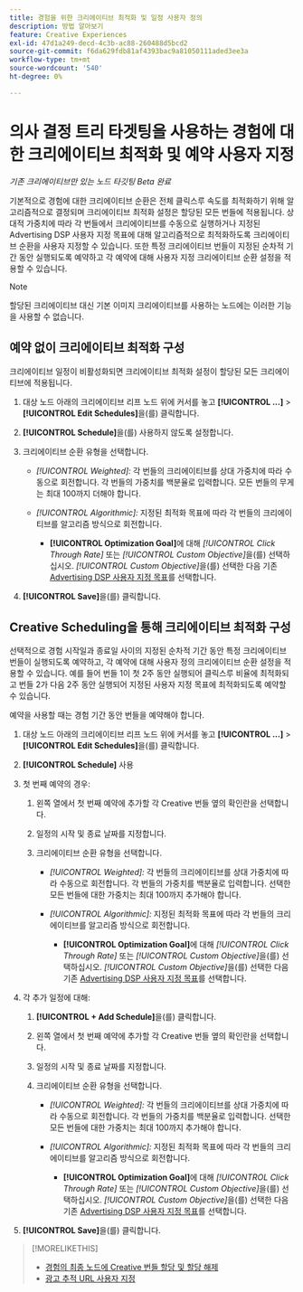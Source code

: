 ```yaml
---
title: 경험을 위한 크리에이티브 최적화 및 일정 사용자 정의
description: 방법 알아보기
feature: Creative Experiences
exl-id: 47d1a249-decd-4c3b-ac88-260488d5bcd2
source-git-commit: f6da629fdb81af4393bac9a81050111aded3ee3a
workflow-type: tm+mt
source-wordcount: '540'
ht-degree: 0%

---
```


# 의사 결정 트리 타겟팅을 사용하는 경험에 대한 크리에이티브 최적화 및 예약 사용자 지정

*기존 크리에이티브만 있는 노드 타깃팅*
*Beta 완료*

기본적으로 경험에 대한 크리에이티브 순환은 전체 클릭스루 속도를 최적화하기 위해 알고리즘적으로 결정되며 크리에이티브 최적화 설정은 할당된 모든 번들에 적용됩니다. 상대적 가중치에 따라 각 번들에서 크리에이티브를 수동으로 실행하거나 지정된 Advertising DSP 사용자 지정 목표에 대해 알고리즘적으로 최적화하도록 크리에이티브 순환을 사용자 지정할 수 있습니다. <!-- verify --> 또한 특정 크리에이티브 번들이 지정된 순차적 기간 동안 실행되도록 예약하고 각 예약에 대해 사용자 지정 크리에이티브 순환 설정을 적용할 수 있습니다.

>[!NOTE]
>
>할당된 크리에이티브 대신 기본 이미지 크리에이티브를 사용하는 노드에는 이러한 기능을 사용할 수 없습니다.

## 예약 없이 크리에이티브 최적화 구성

크리에이티브 일정이 비활성화되면 크리에이티브 최적화 설정이 할당된 모든 크리에이티브에 적용됩니다.

1. 대상 노드 아래의 크리에이티브 리프 노드 위에 커서를 놓고 **[!UICONTROL ...]** > **[!UICONTROL Edit Schedules]**&#x200B;을(를) 클릭합니다.

1. **[!UICONTROL Schedule]**&#x200B;을(를) 사용하지 않도록 설정합니다.

1. 크리에이티브 순환 유형을 선택합니다.

   * *[!UICONTROL Weighted]:* 각 번들의 크리에이티브를 상대 가중치에 따라 수동으로 회전합니다. 각 번들의 가중치를 백분율로 입력합니다. 모든 번들의 무게는 최대 100까지 더해야 합니다.

   * *[!UICONTROL Algorithmic]:* 지정된 최적화 목표에 따라 각 번들의 크리에이티브를 알고리즘 방식으로 회전합니다.

      * **[!UICONTROL Optimization Goal]**&#x200B;에 대해 *[!UICONTROL Click Through Rate]* 또는 *[!UICONTROL Custom Objective]*&#x200B;을(를) 선택하십시오.  *[!UICONTROL Custom Objective]*&#x200B;을(를) 선택한 다음 기존 [Advertising DSP 사용자 지정 목표](/help/dsp/optimization/custom-goal.md)를 선택합니다.<!-- Verify -->

1. **[!UICONTROL Save]**&#x200B;을(를) 클릭합니다.

## Creative Scheduling을 통해 크리에이티브 최적화 구성

선택적으로 경험 시작일과 종료일 사이의 지정된 순차적 기간 동안 특정 크리에이티브 번들이 실행되도록 예약하고, 각 예약에 대해 사용자 정의 크리에이티브 순환 설정을 적용할 수 있습니다. 예를 들어 번들 1이 첫 2주 동안 실행되어 클릭스루 비율에 최적화되고 번들 2가 다음 2주 동안 실행되어 지정된 사용자 지정 목표에 최적화되도록 예약할 수 있습니다.

예약을 사용할 때는 경험 기간 동안 번들을 예약해야 합니다.

1. 대상 노드 아래의 크리에이티브 리프 노드 위에 커서를 놓고 **[!UICONTROL ...]** > **[!UICONTROL Edit Schedules]**&#x200B;을(를) 클릭합니다.

1. **[!UICONTROL Schedule]** 사용

1. 첫 번째 예약의 경우:

   1. 왼쪽 열에서 첫 번째 예약에 추가할 각 Creative 번들 옆의 확인란을 선택합니다.

   1. 일정의 시작 및 종료 날짜를 지정합니다.

   1. 크리에이티브 순환 유형을 선택합니다.

      * *[!UICONTROL Weighted]:* 각 번들의 크리에이티브를 상대 가중치에 따라 수동으로 회전합니다. 각 번들의 가중치를 백분율로 입력합니다. 선택한 모든 번들에 대한 가중치는 최대 100까지 추가해야 합니다.

      * *[!UICONTROL Algorithmic]:* 지정된 최적화 목표에 따라 각 번들의 크리에이티브를 알고리즘 방식으로 회전합니다.

         * **[!UICONTROL Optimization Goal]**&#x200B;에 대해 *[!UICONTROL Click Through Rate]* 또는 *[!UICONTROL Custom Objective]*&#x200B;을(를) 선택하십시오.  *[!UICONTROL Custom Objective]*&#x200B;을(를) 선택한 다음 기존 [Advertising DSP 사용자 지정 목표](/help/dsp/optimization/custom-goal.md)를 선택합니다.<!-- Verify -->

1. 각 추가 일정에 대해:

   1. **[!UICONTROL + Add Schedule]**&#x200B;을(를) 클릭합니다.

   1. 왼쪽 열에서 첫 번째 예약에 추가할 각 Creative 번들 옆의 확인란을 선택합니다.

   1. 일정의 시작 및 종료 날짜를 지정합니다.

   1. 크리에이티브 순환 유형을 선택합니다.

      * *[!UICONTROL Weighted]:* 각 번들의 크리에이티브를 상대 가중치에 따라 수동으로 회전합니다. 각 번들의 가중치를 백분율로 입력합니다. 선택한 모든 번들에 대한 가중치는 최대 100까지 추가해야 합니다.

      * *[!UICONTROL Algorithmic]:* 지정된 최적화 목표에 따라 각 번들의 크리에이티브를 알고리즘 방식으로 회전합니다.

         * **[!UICONTROL Optimization Goal]**&#x200B;에 대해 *[!UICONTROL Click Through Rate]* 또는 *[!UICONTROL Custom Objective]*&#x200B;을(를) 선택하십시오.  *[!UICONTROL Custom Objective]*&#x200B;을(를) 선택한 다음 기존 [Advertising DSP 사용자 지정 목표](/help/dsp/optimization/custom-goal.md)를 선택합니다.<!-- Verify -->

1. **[!UICONTROL Save]**&#x200B;을(를) 클릭합니다.

>[!MORELIKETHIS]
>
>* [경험의 최종 노드에 Creative 번들 할당 및 할당 해제](/help/creative/experiences/experience-assign-creative-bundles.md)
>* [광고 추적 URL 사용자 지정](/help/creative/experiences/experience-tracking-urls-targeting.md)
